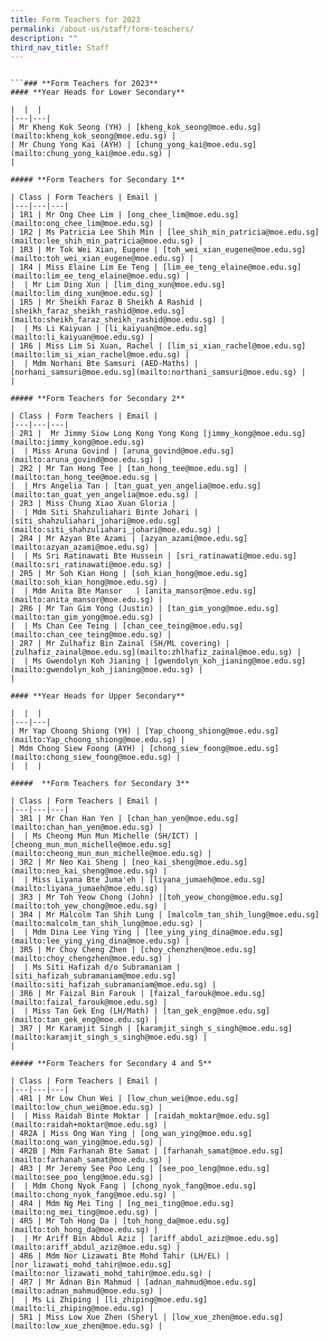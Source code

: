 ```yaml
---
title: Form Teachers for 2023
permalink: /about-us/staff/form-teachers/
description: ""
third_nav_title: Staff
---
```

```
```

```
```### **Form Teachers for 2023**
#### **Year Heads for Lower Secondary**

|  |  |
|---|---|
| Mr Kheng Kok Seong (YH) | [kheng_kok_seong@moe.edu.sg](mailto:kheng_kok_seong@moe.edu.sg) |
| Mr Chung Yong Kai (AYH) | [chung_yong_kai@moe.edu.sg](mailto:chung_yong_kai@moe.edu.sg) |
|

##### **Form Teachers for Secondary 1**

| Class | Form Teachers | Email |
|---|---|---|
| 1R1 | Mr Ong Chee Lim | [ong_chee_lim@moe.edu.sg](mailto:ong_chee_lim@moe.edu.sg) |
| 1R2 | Ms Patricia Lee Shih Min | [lee_shih_min_patricia@moe.edu.sg](mailto:lee_shih_min_patricia@moe.edu.sg) |
| 1R3 | Mr Tok Wei Xian, Eugene | [toh_wei_xian_eugene@moe.edu.sg](mailto:toh_wei_xian_eugene@moe.edu.sg) |
| 1R4 | Miss Elaine Lim Ee Teng | [lim_ee_teng_elaine@moe.edu.sg](mailto:lim_ee_teng_elaine@moe.edu.sg) |
|  | Mr Lim Ding Xun | [lim_ding_xun@moe.edu.sg](mailto:lim_ding_xun@moe.edu.sg) |
| 1R5 | Mr Sheikh Faraz B Sheikh A Rashid | [sheikh_faraz_sheikh_rashid@moe.edu.sg](mailto:sheikh_faraz_sheikh_rashid@moe.edu.sg) |
|  | Ms Li Kaiyuan | [li_kaiyuan@moe.edu.sg](mailto:li_kaiyuan@moe.edu.sg) |
| 1R6 | Miss Lim Si Xuan, Rachel | [lim_si_xian_rachel@moe.edu.sg](mailto:lim_si_xian_rachel@moe.edu.sg) |
|  | Mdm Norhani Bte Samsuri (AED-Maths) | [norhani_samsuri@moe.edu.sg](mailto:northani_samsuri@moe.edu.sg) |
|

##### **Form Teachers for Secondary 2**

| Class | Form Teachers | Email |
|---|---|---|
| 2R1 |  Mr Jimmy Siow Long Kong Yong Kong [jimmy_kong@moe.edu.sg](mailto:jimmy_kong@moe.edu.sg) 
|  | Miss Aruna Govind | [aruna_govind@moe.edu.sg](mailto:aruna_govind@moe.edu.sg) |
| 2R2 | Mr Tan Hong Tee | [tan_hong_tee@moe.edu.sg] |(mailto:tan_hong_tee@moe.edu.sg |
|  | Mrs Angelia Tan | [tan_guat_yen_angelia@moe.edu.sg](mailto:tan_guat_yen_angelia@moe.edu.sg) |
| 2R3 | Miss Chung Xiao Xuan Gloria |  
|  | Mdm Siti Shahzuliahari Binte Johari | [siti_shahzuliahari_johari@moe.edu.sg](mailto:siti_shahzuliahari_johari@moe.edu.sg) |
| 2R4 | Mr Azyan Bte Azami | [azyan_azami@moe.edu.sg](mailto:azyan_azami@moe.edu.sg) |
|  | Ms Sri Ratinawati Bte Hussein | [sri_ratinawati@moe.edu.sg](mailto:sri_ratinawati@moe.edu.sg) |
| 2R5 | Mr Soh Kian Hong | [soh_kian_hong@moe.edu.sg](mailto:soh_kian_hong@moe.edu.sg) |
|  | Mdm Anita Bte Mansor   | [anita_mansor@moe.edu.sg](mailto:anita_mansor@moe.edu.sg) |
| 2R6 | Mr Tan Gim Yong (Justin) | [tan_gim_yong@moe.edu.sg](mailto:tan_gim_yong@moe.edu.sg) |
|  | Ms Chan Cee Teing | [chan_cee_teing@moe.edu.sg](mailto:chan_cee_teing@moe.edu.sg) |
| 2R7 | Mr Zulhafiz Bin Zainal (SH/ML covering) | [zulhafiz_zainal@moe.edu.sg](mailto:zhlhafiz_zainal@moe.edu.sg) |
|  | Ms Gwendolyn Koh Jianing | [gwendolyn_koh_jianing@moe.edu.sg](mailto:gwendolyn_koh_jianing@moe.edu.sg) |
| 

#### **Year Heads for Upper Secondary**

|  |  |
|---|---|
| Mr Yap Choong Shiong (YH) | [Yap_choong_shiong@moe.edu.sg](mailto:Yap_choong_shiong@moe.edu.sg) |
| Mdm Chong Siew Foong (AYH) | [chong_siew_foong@moe.edu.sg](mailto:chong_siew_foong@moe.edu.sg) |
|  |  |

#####  **Form Teachers for Secondary 3**

| Class | Form Teachers | Email |
|---|---|---|
| 3R1 | Mr Chan Han Yen | [chan_han_yen@moe.edu.sg](mailto:chan_han_yen@moe.edu.sg) |
|  | Ms Cheong Mun Mun Michelle (SH/ICT) | [cheong_mun_mun_michelle@moe.edu.sg](mailto:cheong_mun_mun_michelle@moe.edu.sg) |
| 3R2 | Mr Neo Kai Sheng | [neo_kai_sheng@moe.edu.sg](mailto:neo_kai_sheng@moe.edu.sg) |
|  | Miss Liyana Bte Juma'eh | [liyana_jumaeh@moe.edu.sg](mailto:liyana_jumaeh@moe.edu.sg) |
| 3R3 | Mr Toh Yeow Chong (John) |[toh_yeow_chong@moe.edu.sg](mailto:toh_yew_chong@moe.edu.sg) |
| 3R4 | Mr Malcolm Tan Shih Lung | [malcolm_tan_shih_lung@moe.edu.sg](mailto:malcolm_tan_shih_lung@moe.edu.sg) |
|  | Mdm Dina Lee Ying Ying | [lee_ying_ying_dina@moe.edu.sg](mailto:lee_ying_ying_dina@moe.edu.sg) |
| 3R5 | Mr Choy Cheng Zhen | [choy_chenzhen@moe.edu.sg](mailto:choy_chengzhen@moe.edu.sg) |
|  | Ms Siti Hafizah d/o Subramaniam | [siti_hafizah_subramaniam@moe.edu.sg](mailto:siti_hafizah_subramaniam@moe.edu.sg) |
| 3R6 | Mr Faizal Bin Farouk | [faizal_farouk@moe.edu.sg](mailto:faizal_farouk@moe.edu.sg) |
|  | Miss Tan Gek Eng (LH/Math) | [tan_gek_eng@moe.edu.sg](mailto:tan_gek_eng@moe.edu.sg) |
| 3R7 | Mr Karamjit Singh | [karamjit_singh_s_singh@moe.edu.sg](mailto:karamjit_singh_s_singh@moe.edu.sg) |
|

##### **Form Teachers for Secondary 4 and 5**

| Class | Form Teachers | Email |
|---|---|---|
| 4R1 | Mr Low Chun Wei | [low_chun_wei@moe.edu.sg](mailto:low_chun_wei@moe.edu.sg) |
|  | Miss Raidah Binte Moktar | [raidah_moktar@moe.edu.sg](mailto:raidah+moktar@moe.edu.sg) |
| 4R2A | Miss Ong Wan Ying | [ong_wan_ying@moe.edu.sg](mailto:ong_wan_ying@moe.edu.sg) |
| 4R2B | Mdm Farhanah Bte Samat | [farhanah_samat@moe.edu.sg](mailto:farhanah_samat@moe.edu.sg) |
| 4R3 | Mr Jeremy See Poo Leng | [see_poo_leng@moe.edu.sg](mailto:see_poo_leng@moe.edu.sg) |
|  | Mdm Chong Nyok Fang | [chong_nyok_fang@moe.edu.sg](mailto:chong_nyok_fang@moe.edu.sg) |
| 4R4 | Mdm Ng Mei Ting | [ng_mei_ting@moe.edu.sg](mailto:ng_mei_ting@moe.edu.sg) |
| 4R5 | Mr Toh Hong Da | [toh_hong_da@moe.edu.sg](mailto:toh_hong_da@moe.edu.sg) |
|  | Mr Ariff Bin Abdul Aziz | [ariff_abdul_aziz@moe.edu.sg](mailto:ariff_abdul_aziz@moe.edu.sg) |
| 4R6 | Mdm Nor Lizawati Bte Mohd Tahir (LH/EL) | [nor_lizawati_mohd_tahir@moe.edu.sg](mailto:nor_lizawati_mohd_tahir@moe.edu.sg) |
| 4R7 | Mr Adnan Bin Mahmud | [adnan_mahmud@moe.edu.sg](mailto:adnan_mahmud@moe.edu.sg) |
|  | Ms Li Zhiping | [li_zhiping@moe.edu.sg](mailto:li_zhiping@moe.edu.sg) |
| 5R1 | Miss Low Xue Zhen (Sheryl | [low_xue_zhen@moe.edu.sg](mailto:low_xue_zhen@moe.edu.sg) |